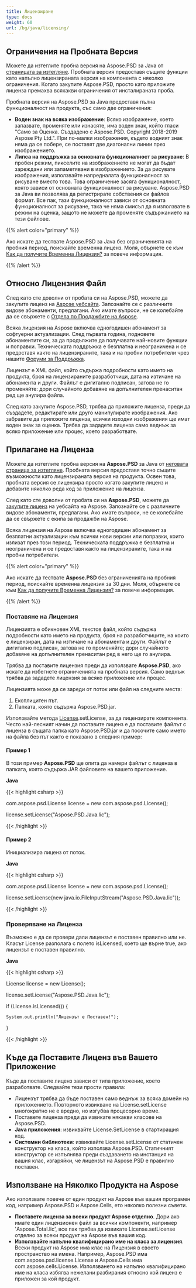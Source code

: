 ```yaml
---
title: Лицензиране
type: docs
weight: 60
url: /bg/java/licensing/
---
```


## **Ограничения на Пробната Версия**
Можете да изтеглите пробна версия на Aspose.PSD за Java от [страницата за изтегляне](http://maven.aspose.com/repository/simple/ext-release-local/com/aspose/aspose-psd/). Пробната версия предоставя същите функции като напълно лицензираната версия на компонента с няколко ограничения. Когато закупите Aspose.PSD, просто като приложите лиценза премахва всякакви ограничения от инсталираната проба.

Пробната версия на Aspose.PSD за Java предоставя пълна функционалност на продукта, със само две ограничения:

- **Воден знак на всяка изображение**: Всяко изображение, което запазвате, променяте или изнасяте, има воден знак, който гласи "Само за Оценка. Създадено с Aspose.PSD. Copyright 2018-2019 Aspose Pty Ltd.". При по-малки изображения, където водният знак няма да се побере, се поставят две диагонални линии през изображението.
- **Липса на поддръжка за основната функционалност за рисуване**: В пробен режим, пикселите на изображението не могат да бъдат зареждани или запаметявани в изображението. За да рисувате изображения, използвайте напредналата функционалност за рисуване вместо това. Това ограничение засяга функционалност, която зависи от основната функционалност за рисуване. Aspose.PSD за Java ви позволява да регистрирате собствения си файлов формат. Все пак, тази функционалност зависи от основната функционалност за рисуване, така че няма смисъл да я използвате в режим на оценка, защото не можете да променяте съдържанието на тези файлове.

{{% alert color="primary" %}}

Ако искате да тествате Aspose.PSD за Java без ограниченията на пробния период, поискайте временна лиценз. Моля, обърнете се към [Как да получите Временна Лицензия?](https://purchase.aspose.com/temporary-license) за повече информация.

{{% /alert %}}
## **Относно Лицензния Файл**
След като сте доволни от пробата си на Aspose.PSD, можете да закупите лиценз на [Aspose уебсайта](https://purchase.aspose.com/default.aspx). Запознайте се с различните видове абонаменти, предлагани. Ако имате въпроси, не се колебайте да се свържете с [Отдела по Продажбите на Aspose](https://company.aspose.com/contact).

Всяка лицензия на Aspose включва едногодишен абонамент за софтуерни актуализации. След първата година, подновете абонаментите си, за да продължите да получавате най-новите функции и поправки. Техническата поддръжка е безплатна и неограничена и се предоставя както на лицензираните, така и на пробни потребители чрез нашите [Форуми за Поддръжка](https://forum.aspose.com/).

Лицензът е XML файл, който съдържа подробности като името на продукта, броя на лицензираните разработчици, дата на изтичане на абонамента и други. Файлът е дигитално подписан, затова не го променяйте: дори случайното добавяне на допълнителен пренаситан ред ще анулира файла.

След като закупите Aspose.PSD, трябва да приложите лиценза, преди да създадете, редактирате или друго манипулирате изображения. Ако забравите да приложите лиценза, всички изходни изображения ще имат воден знак за оценка. 
Трябва да зададете лиценза само веднъж за всяко приложение или процес, което разработвате.
## **Прилагане на Лиценза**
Можете да изтеглите пробна версия на **Aspose.PSD** за Java от [неговата страница за изтегляне](http://maven.aspose.com/repository/simple/ext-release-local/com/aspose/aspose-psd/). Пробната версия предоставя точно същите възможности като лицензираната версия на продукта. Освен това, пробната версия се лицензира просто когато закупите лиценз и добавите няколко реда код за приложение на лиценза.

След като сте доволни от пробата си на **Aspose.PSD**, можете да [закупите лиценз](http://www.aspose.com/Purchase/Components/Default.aspx) на уебсайта на Aspose. Запознайте се с различните видове абонаменти, предлагани. Ако имате въпроси, не се колебайте да се свържете с екипа за продажби на Aspose.

Всяка лицензия на Aspose включва едногодишен абонамент за безплатни актуализации към всички нови версии или поправки, които излизат през този период. Техническата поддръжка е безплатна и неограничена и се предоставя както на лицензираните, така и на пробни потребители.

{{% alert color="primary" %}}

Ако искате да тествате **Aspose.PSD** без ограниченията на пробния период, поискайте временна лицензия за 30 дни. Моля, обърнете се към [Как да получите Временна Лицензия?](http://www.aspose.com/corporate/how-to-get-temporary-license.aspx) за повече информация.

{{% /alert %}}
### **Поставяне на Лицензия**
Лицензията е обикновен XML текстов файл, който съдържа подробности като името на продукта, броя на разработчиците, на които е лицензиран, дата на изтичане на абонамента и други. Файлът е дигитално подписан, затова не го променяйте; дори случайното добавяне на допълнителен пренаситан ред в него ще го анулира.

Трябва да поставите лицензия преди да използвате **Aspose.PSD**, ако искате да избегнете ограниченията на пробната версия. Само веднъж трябва да зададете лицензия за всяко приложение или процес.

Лицензията може да се зареди от поток или файл на следните места:

1. Експлицитен път.
1. Папката, която съдържа Aspose.PSD.jar.

Използвайте метода [License](http://www.aspose.com/api/java/psd/com.aspose.psd/classes/License).setLicense, за да лицензирате компонента. Често най-лесният начин да поставите лиценз е да поставите файлът с лиценза в същата папка като Aspose.PSD.jar и да посочите само името на файла без път както е показано в следния пример:
#### **Пример 1**
В този пример **Aspose.PSD** ще опита да намери файлът с лиценза в папката, която съдържа JAR файловете на вашето приложение.

**Java**

{{< highlight csharp >}}

 com.aspose.psd.License license = new com.aspose.psd.License();

license.setLicense("Aspose.PSD.Java.lic");

{{< /highlight >}}
#### **Пример 2**
Инициализира лиценз от поток.

**Java**

{{< highlight csharp >}}

 com.aspose.psd.License license = new com.aspose.psd.License();

license.setLicense(new java.io.FileInputStream("Aspose.PSD.Java.lic"));

{{< /highlight >}}
### **Проверяване на Лиценза**
Възможно е да се провери дали лицензът е поставен правилно или не. Класът License разполага с полето isLicensed, което ще върне true, ако лицензът е поставен правилно.

**Java**

{{< highlight csharp >}}

 License license = new License();

license.setLicense("Aspose.PSD.Java.lic");

if (License.isLicensed()) {

    System.out.println("Лицензът е Поставен!");

}

{{< /highlight >}}
## **Къде да Поставите Лиценз във Вашето Приложение**
Къде да поставите лиценз зависи от типа приложение, което разработвате. Следвайте тези прости правила:

- Лицензът трябва да бъде поставен само веднъж за всяка домейн на приложението. Повторното извикване на License.setLicense многократно не е вредно, но изгубва процесорно време.
- Поставете лиценза преди да извикате някакви класове на Aspose.PSD.
- **Java приложения**: извиквайте License.SetLicense в стартиращия код.
- **Системни библиотеки**: извиквайте License.setLicense от статичен конструктор на класа, който използва Aspose.PSD. Статичният конструктор се изпълнява преди създаването на инстанция на вашия клас, изгаряйки, че лицензът на Aspose.PSD е правилно поставен.
## **Използване на Няколко Продукта на Aspose**
Ако използвате повече от един продукт на Aspose във вашия програмен код, например Aspose.PSD и Aspose.Cells, ето няколко полезни съвети.

- **Поставете лиценза за всеки продукт Aspose отделно**. Дори ако имате един лицензионен файл за всички компоненти, например 'Aspose.Total.lic', все пак трябва да извикате License.setLicense отделно за всеки продукт на Aspose във вашия код.
- **Използвайте напълно квалифицирано име на класа за лицензия**. Всеки продукт на Aspose има клас на Лицензия в своето пространство на имена. Например, Aspose.PSD има com.aspose.psd.license.License и Aspose.Cells има com.aspose.cells.License. Използването на напълно квалифицирано име на класа избягва нежелани разбирания относно кой лиценз е приложен за кой продукт.